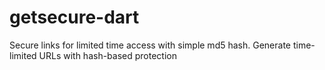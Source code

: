 # getsecure-dart

Secure links for limited time access with simple md5 hash. Generate time-limited URLs with hash-based protection
